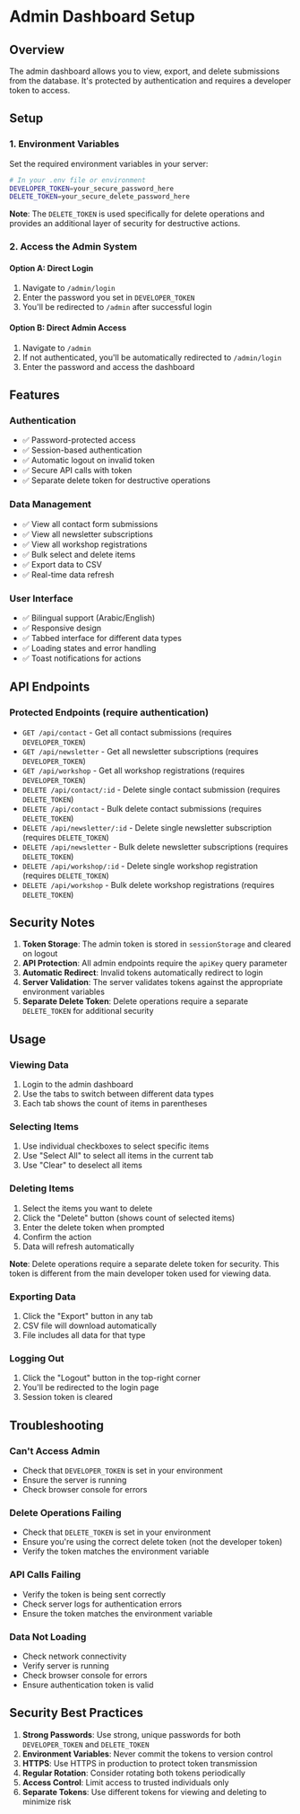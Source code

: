 # Admin Dashboard Setup

## Overview
The admin dashboard allows you to view, export, and delete submissions from the database. It's protected by authentication and requires a developer token to access.

## Setup

### 1. Environment Variables
Set the required environment variables in your server:

```bash
# In your .env file or environment
DEVELOPER_TOKEN=your_secure_password_here
DELETE_TOKEN=your_secure_delete_password_here
```

**Note**: The `DELETE_TOKEN` is used specifically for delete operations and provides an additional layer of security for destructive actions.

### 2. Access the Admin System

#### Option A: Direct Login
1. Navigate to `/admin/login`
2. Enter the password you set in `DEVELOPER_TOKEN`
3. You'll be redirected to `/admin` after successful login

#### Option B: Direct Admin Access
1. Navigate to `/admin`
2. If not authenticated, you'll be automatically redirected to `/admin/login`
3. Enter the password and access the dashboard

## Features

### Authentication
- ✅ Password-protected access
- ✅ Session-based authentication
- ✅ Automatic logout on invalid token
- ✅ Secure API calls with token
- ✅ Separate delete token for destructive operations

### Data Management
- ✅ View all contact form submissions
- ✅ View all newsletter subscriptions  
- ✅ View all workshop registrations
- ✅ Bulk select and delete items
- ✅ Export data to CSV
- ✅ Real-time data refresh

### User Interface
- ✅ Bilingual support (Arabic/English)
- ✅ Responsive design
- ✅ Tabbed interface for different data types
- ✅ Loading states and error handling
- ✅ Toast notifications for actions

## API Endpoints

### Protected Endpoints (require authentication)
- `GET /api/contact` - Get all contact submissions (requires `DEVELOPER_TOKEN`)
- `GET /api/newsletter` - Get all newsletter subscriptions (requires `DEVELOPER_TOKEN`)
- `GET /api/workshop` - Get all workshop registrations (requires `DEVELOPER_TOKEN`)
- `DELETE /api/contact/:id` - Delete single contact submission (requires `DELETE_TOKEN`)
- `DELETE /api/contact` - Bulk delete contact submissions (requires `DELETE_TOKEN`)
- `DELETE /api/newsletter/:id` - Delete single newsletter subscription (requires `DELETE_TOKEN`)
- `DELETE /api/newsletter` - Bulk delete newsletter subscriptions (requires `DELETE_TOKEN`)
- `DELETE /api/workshop/:id` - Delete single workshop registration (requires `DELETE_TOKEN`)
- `DELETE /api/workshop` - Bulk delete workshop registrations (requires `DELETE_TOKEN`)

## Security Notes

1. **Token Storage**: The admin token is stored in `sessionStorage` and cleared on logout
2. **API Protection**: All admin endpoints require the `apiKey` query parameter
3. **Automatic Redirect**: Invalid tokens automatically redirect to login
4. **Server Validation**: The server validates tokens against the appropriate environment variables
5. **Separate Delete Token**: Delete operations require a separate `DELETE_TOKEN` for additional security

## Usage

### Viewing Data
1. Login to the admin dashboard
2. Use the tabs to switch between different data types
3. Each tab shows the count of items in parentheses

### Selecting Items
1. Use individual checkboxes to select specific items
2. Use "Select All" to select all items in the current tab
3. Use "Clear" to deselect all items

### Deleting Items
1. Select the items you want to delete
2. Click the "Delete" button (shows count of selected items)
3. Enter the delete token when prompted
4. Confirm the action
5. Data will refresh automatically

**Note**: Delete operations require a separate delete token for security. This token is different from the main developer token used for viewing data.

### Exporting Data
1. Click the "Export" button in any tab
2. CSV file will download automatically
3. File includes all data for that type

### Logging Out
1. Click the "Logout" button in the top-right corner
2. You'll be redirected to the login page
3. Session token is cleared

## Troubleshooting

### Can't Access Admin
- Check that `DEVELOPER_TOKEN` is set in your environment
- Ensure the server is running
- Check browser console for errors

### Delete Operations Failing
- Check that `DELETE_TOKEN` is set in your environment
- Ensure you're using the correct delete token (not the developer token)
- Verify the token matches the environment variable

### API Calls Failing
- Verify the token is being sent correctly
- Check server logs for authentication errors
- Ensure the token matches the environment variable

### Data Not Loading
- Check network connectivity
- Verify server is running
- Check browser console for errors
- Ensure authentication token is valid

## Security Best Practices

1. **Strong Passwords**: Use strong, unique passwords for both `DEVELOPER_TOKEN` and `DELETE_TOKEN`
2. **Environment Variables**: Never commit the tokens to version control
3. **HTTPS**: Use HTTPS in production to protect token transmission
4. **Regular Rotation**: Consider rotating both tokens periodically
5. **Access Control**: Limit access to trusted individuals only
6. **Separate Tokens**: Use different tokens for viewing and deleting to minimize risk 